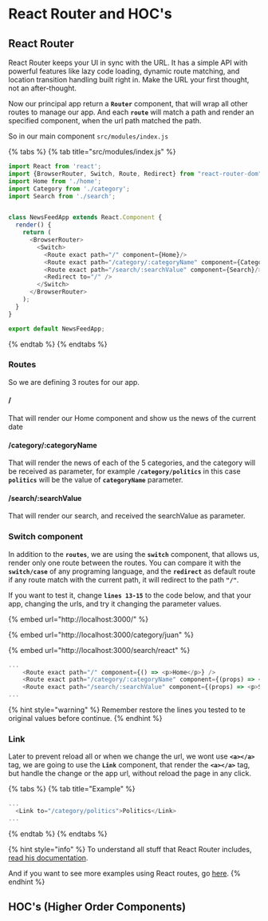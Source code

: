 # React Router and HOC's

## React Router

React Router keeps your UI in sync with the URL. It has a simple API with powerful features like lazy code loading, dynamic route matching, and location transition handling built right in. Make the URL your first thought, not an after-thought.

Now our principal app return a **`Router`** component, that will wrap all other routes to manage our app. And each **`route`** will match a path and render an specified component, when the url path matched the path.

So in our main component `src`**`/`**`modules`**`/`**`index.js`

{% tabs %}
{% tab title="src/modules/index.js" %}
```javascript
import React from 'react';
import {BrowserRouter, Switch, Route, Redirect} from "react-router-dom";
import Home from './home';
import Category from './category';
import Search from './search';


class NewsFeedApp extends React.Component {
  render() {
    return (
      <BrowserRouter>
        <Switch>
          <Route exact path="/" component={Home}/>
          <Route exact path="/category/:categoryName" component={Category}/>
          <Route exact path="/search/:searchValue" component={Search}/>
          <Redirect to="/" />
        </Switch>
      </BrowserRouter>
    );
  }
}

export default NewsFeedApp;
```
{% endtab %}
{% endtabs %}

### Routes

So we are defining 3 routes for our app.

#### /

That will render our Home component and show us the news of the current date

#### /category/:categoryName

That will render the news of each of the 5 categories, and the category will be received as parameter, for example **`/category/politics`** in this case **`politics`** will be the value of **`categoryName`** parameter.

#### /search/:searchValue

That will render our search, and received the searchValue as parameter.

### Switch component

In addition to the **`routes`**, we are using the **`switch`** component, that allows us, render only one route between the routes. You can compare it with the **`switch/case`** of any programing language, and the **`redirect`** as default route if any route match with the current path, it will redirect to the path **`"/"`**.

If you want to test it, change **`lines 13-15`** to the code below, and that your app, changing the urls, and try it changing the parameter values.

{% embed url="http://localhost:3000/" %}

{% embed url="http://localhost:3000/category/juan" %}

{% embed url="http://localhost:3000/search/react" %}

```javascript
...
    <Route exact path="/" component={() => <p>Home</p>} />
    <Route exact path="/category/:categoryName" component={(props) => <p>Category {props.match.params.categoryName}</p>} />
    <Route exact path="/search/:searchValue" component={(props) => <p>Search {props.match.params.searchValue}</p>} />
...
```

{% hint style="warning" %}
Remember restore the lines you tested to te original values before continue.
{% endhint %}

### Link

Later to prevent reload all or when we change the url, we wont use **`<a></a>`** tag, we are going to use the **`Link`** component, that render the **`<a></a>`** tag, but handle the change or the app url, without reload the page in any click.

{% tabs %}
{% tab title="Example" %}
```javascript
...
  <Link to="/category/politics">Politics</Link>
...
```
{% endtab %}
{% endtabs %}

{% hint style="info" %}
To understand all stuff that React Router includes, [read his documentation](https://reacttraining.com/react-router/web/guides/quick-start).

And if you want to see more examples using React routes, go [here](https://reacttraining.com/react-router/web/example/url-params).
{% endhint %}

## HOC's \(Higher Order Components\)



